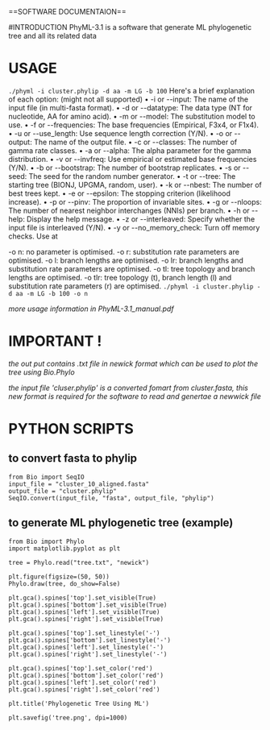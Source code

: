 ==SOFTWARE DOCUMENTAION==

#INTRODUCTION
PhyML-3.1 is a software that generate ML phylogenetic tree and all its related data

# USAGE
`./phyml -i cluster.phylip -d aa -m LG -b 100`
Here's a brief explanation of each option: (might not all supported)
	•	-i or --input: The name of the input file (in multi-fasta format).
	•	-d or --datatype: The data type (NT for nucleotide, AA for amino acid).
	•	-m or --model: The substitution model to use.
	•	-f or --frequencies: The base frequencies (Empirical, F3x4, or F1x4).
	•	-u or --use_length: Use sequence length correction (Y/N).
	•	-o or --output: The name of the output file.
	•	-c or --classes: The number of gamma rate classes.
	•	-a or --alpha: The alpha parameter for the gamma distribution.
	•	-v or --invfreq: Use empirical or estimated base frequencies (Y/N).
	•	-b or --bootstrap: The number of bootstrap replicates.
	•	-s or --seed: The seed for the random number generator.
	•	-t or --tree: The starting tree (BIONJ, UPGMA, random, user).
	•	-k or --nbest: The number of best trees kept.
	•	-e or --epsilon: The stopping criterion (likelihood increase).
	•	-p or --pinv: The proportion of invariable sites.
	•	-g or --nloops: The number of nearest neighbor interchanges (NNIs) per branch.
	•	-h or --help: Display the help message.
	•	-z or --interleaved: Specify whether the input file is interleaved (Y/N).
	•	-y or --no_memory_check: Turn off memory checks. Use at
	
-o n: no parameter is optimised.
-o r: substitution rate parameters are optimised.
-o l: branch lengths are optimised.
-o lr: branch lengths and substitution rate parameters are optimised.
-o tl: tree topology and branch lengths are optimised.
-o tlr: tree topology (t), branch length (l) and substitution rate parameters (r) are optimised.
`./phyml -i cluster.phylip -d aa -m LG -b 100 -o n`

*more usage information in PhyML-3.1_manual.pdf*

# **IMPORTANT !**
*the out put contains .txt file in newick format which can be used to plot the tree using Bio.Phylo*

*the input file 'cluser.phylip' is a converted fomart from cluster.fasta, this new format is required
for the software to read and genertae a newwick file*

# PYTHON SCRIPTS
## to convert fasta to phylip
```
from Bio import SeqIO
input_file = "cluster_10_aligned.fasta"
output_file = "cluster.phylip"
SeqIO.convert(input_file, "fasta", output_file, "phylip")
```


## to generate ML phylogenetic tree (example)
```
from Bio import Phylo
import matplotlib.pyplot as plt

tree = Phylo.read("tree.txt", "newick")

plt.figure(figsize=(50, 50))
Phylo.draw(tree, do_show=False)

plt.gca().spines['top'].set_visible(True)
plt.gca().spines['bottom'].set_visible(True)
plt.gca().spines['left'].set_visible(True)
plt.gca().spines['right'].set_visible(True)

plt.gca().spines['top'].set_linestyle('-')
plt.gca().spines['bottom'].set_linestyle('-')
plt.gca().spines['left'].set_linestyle('-')
plt.gca().spines['right'].set_linestyle('-')

plt.gca().spines['top'].set_color('red')
plt.gca().spines['bottom'].set_color('red')
plt.gca().spines['left'].set_color('red')
plt.gca().spines['right'].set_color('red')

plt.title('Phylogenetic Tree Using ML')

plt.savefig('tree.png', dpi=1000)
```











